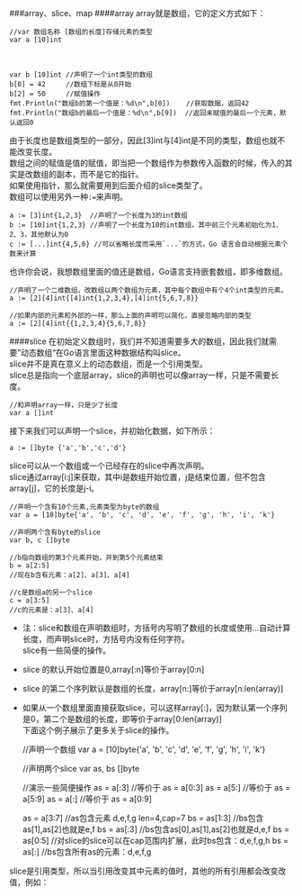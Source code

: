 ###array、slice、map
####array
array就是数组，它的定义方式如下：

    //var 数组名称 [数组的长度]存储元素的类型
    var a [10]int
<br/>

    var b [10]int //声明了一个int类型的数组
    b[0] = 42     //数组下标是从0开始
    b[2] = 50     //赋值操作
    fmt.Println("数组b的第一个值是：%d\n",b[0])    //获取数据，返回42
    fmt.Println("数组b的最后一个值是：%d\n",b[9])  //返回未赋值的最后一个元素，默认返回0
由于长度也是数组类型的一部分，因此[3]int与[4]int是不同的类型，数组也就不能改变长度。     
数组之间的赋值是值的赋值，即当把一个数组作为参数传入函数的时候，传入的其实是改数组的副本，而不是它的指针。    
如果使用指针，那么就需要用到后面介绍的slice类型了。    
数组可以使用另外一种`:=`来声明。

    a := [3]int{1,2,3}  //声明了一个长度为3的int数组
    b := [10]int{1,2,3} //声明了一个长度为10的int数组，其中前三个元素初始化为1、2、3，其他默认为0
    c := [...]int{4,5,6} //可以省略长度而采用`...`的方式，Go 语言会自动根据元素个数来计算
也许你会说，我想数组里面的值还是数组，Go语言支持嵌套数组，即多维数组。

    //声明了一个二维数组，改数组以两个数组为元素，其中每个数组中有个4个int类型的元素。
    a := [2][4]int{[4]int{1,2,3,4},[4]int{5,6,7,8}}
    
    //如果内部的元素和外部的一样，那么上面的声明可以简化，直接忽略内部的类型
    a := [2][4]int{{1,2,3,4}{5,6,7,8}}
####slice
在初始定义数组时，我们并不知道需要多大的数组，因此我们就需要”动态数组“在Go语言里面这种数据结构叫slice。    
slice并不是真在意义上的动态数组，而是一个引用类型。     
slice总是指向一个底层array，slice的声明也可以像array一样，只是不需要长度。

    //和声明array一样，只是少了长度
    var a []int
接下来我们可以声明一个slice，并初始化数据，如下所示：

    a := []byte {'a','b','c','d'}
slice可以从一个数组或一个已经存在的slice中再次声明。    
slice通过array[i:j]来获取，其中i是数组开始位置，j是结束位置，但不包含array[j]，它的长度是j-i。

    //声明一个含有10个元素,元素类型为byte的数组
    var a = [10]byte{'a', 'b', 'c', 'd', 'e', 'f', 'g', 'h', 'i', 'k'}
    
    //声明两个含有byte的slice
	var b, c []byte
    
    //b指向数组的第3个元素开始，并到第5个元素结束
	b = a[2:5]
    //现在b含有元素：a[2]、a[3]、a[4]
    
    //c是数组a的另一个slice
	c = a[3:5]
    //c的元素是：a[3]、a[4]
 - 注：slice和数组在声明数组时，方括号内写明了数组的长度或使用...自动计算长度，而声明slice时，方括号内没有任何字符。                         
slice有一些简便的操作。    
 - slice 的默认开始位置是0,array[:n]等价于array[0:n]
 - slice 的第二个序列默认是数组的长度，array[n:]等价于array[n:len(array)]           
 - 如果从一个数组里面直接获取slice，可以这样array[:]，因为默认第一个序列是0，第二个是数组的长度，即等价于array[0:len(array)]    
下面这个例子展示了更多关于slice的操作。

    //声明一个数组
    var a = [10]byte{'a', 'b', 'c', 'd', 'e', 'f', 'g', 'h', 'i', 'k'}
    
    //声明两个slice
    var as, bs []byte
    
    //演示一些简便操作
    as = a[:3] //等价于 as = a[0:3]
    as = a[5:] //等价于 as = a[5:9]
    as = a[:] //等价于 as = a[0:9]
    
    as = a[3:7] //as包含元素 d,e,f,g len=4,cap=7
    bs = as[1:3] //bs包含as[1],as[2]也就是e,f
    bs = as[:3] //bs包含as[0],as[1],as[2]也就是d,e,f
    bs = as[0:5] //对slice的slice可以在cap范围内扩展，此时bs包含：d,e,f,g,h
    bs = as[:] //bs包含所有as的元素：d,e,f,g

slice是引用类型，所以当引用改变其中元素的值时，其他的所有引用都会改变改值，例如：

    
